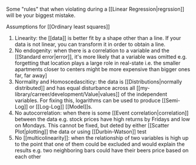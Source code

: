 Some "rules" that when violating during a [[Linear Regression|regrssion]] will be your biggest mistake.

Assumptions for [[Ordinary least squares]]

1. Linearity: the [[data]] is better fit by a shape other than a line. If your data is not linear, you can transform it in order to  obtain a line.
2. No endogenity: when there is a correlation to a variable and the [[Standard error|error]], it's more likely that a variable was omitted e.g. forgetting that location plays a large role in real-state i.e. the smaller apartments closer to centers might be more expensive than bigger ones far, far away]
3. Normality and Homoscedasciticy: the data is [[Distributions|normally distributed]] and has equal disturbance across all [[my-library/carreer/development/Value|values]] of the independent variables. For fixing this, logarithms can be used to produce [[Semi-Log]] or [[Log-Log]] [[Model]]s.
4. No autocorrelation: when there is some [[Event correlation|correlation]] between the data e.g. stock prices have high returns by Fridays and low on Mondays. This cannot be fixed, but deted by either [[Scatter Plot|plotting]] the data or using [[Durbin-Watson]] test
5. No [[multicolinearity]]: when the relationship of two variables is high up to the point that one of them could be excluded and would explain the results e.g. two neighboring bars could have their beers price based on each other